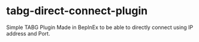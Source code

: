 # tabg-direct-connect-plugin
Simple TABG Plugin Made in BepInEx to be able to directly connect using IP address and Port.
